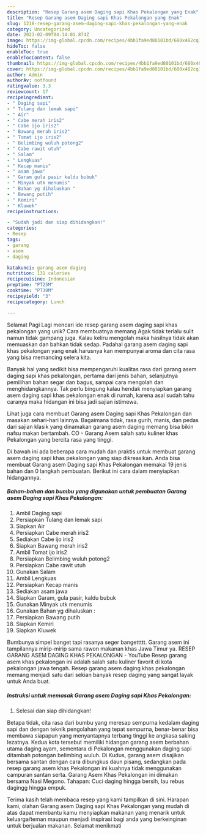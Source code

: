 ```yaml
---
description: "Resep Garang asem Daging sapi Khas Pekalongan yang Enak"
title: "Resep Garang asem Daging sapi Khas Pekalongan yang Enak"
slug: 1218-resep-garang-asem-daging-sapi-khas-pekalongan-yang-enak
category: Uncategorized
date: 2023-02-09T04:14:01.874Z
image: https://img-global.cpcdn.com/recipes/4bb1fa9ed80101bd/680x482cq70/garang-asem-daging-sapi-khas-pekalongan-foto-resep-utama.jpg
hideToc: false
enableToc: true
enableTocContent: false
thumbnail: https://img-global.cpcdn.com/recipes/4bb1fa9ed80101bd/680x482cq70/garang-asem-daging-sapi-khas-pekalongan-foto-resep-utama.jpg
cover: https://img-global.cpcdn.com/recipes/4bb1fa9ed80101bd/680x482cq70/garang-asem-daging-sapi-khas-pekalongan-foto-resep-utama.jpg
author: Admin
authorAv: notfound
ratingvalue: 3.3
reviewcount: 17
recipeingredient:
- " Daging sapi"
- " Tulang dan lemak sapi"
- " Air"
- " Cabe merah iris2"
- " Cabe ijo iris2"
- " Bawang merah iris2"
- " Tomat ijo iris2"
- " Belimbing wuluh potong2"
- " Cabe rawit utuh"
- " Salam"
- " Lengkuas"
- " Kecap manis"
- " asam jawa"
- " Garam gula pasir kaldu bubuk"
- " Minyak utk menumis"
- " Bahan yg dihaluskan "
- " Bawang putih"
- " Kemiri"
- " Kluwek"
recipeinstructions:

- "Sudah jadi dan siap dihidangkan!"
categories:
- Resep
tags:
- garang
- asem
- daging

katakunci: garang asem daging 
nutrition: 131 calories
recipecuisine: Indonesian
preptime: "PT25M"
cooktime: "PT30M"
recipeyield: "3"
recipecategory: Lunch

---
```



Selamat Pagi Lagi mencari ide resep garang asem daging sapi khas pekalongan yang unik? Cara membuatnya memang Agak tidak terlalu sulit namun tidak gampang juga. Kalau keliru mengolah maka hasilnya tidak akan memuaskan dan bahkan tidak sedap. Padahal garang asem daging sapi khas pekalongan yang enak harusnya kan mempunyai aroma dan cita rasa yang bisa memancing selera kita.


Banyak hal yang sedikit bisa mempengaruhi kualitas rasa dari garang asem daging sapi khas pekalongan, pertama dari jenis bahan, selanjutnya pemilihan bahan segar dan bagus, sampai cara mengolah dan menghidangkannya. Tak perlu bingung kalau hendak menyiapkan garang asem daging sapi khas pekalongan enak di rumah, karena asal sudah tahu caranya maka hidangan ini bisa jadi sajian istimewa.

Lihat juga cara membuat Garang asem Daging sapi Khas Pekalongan dan masakan sehari-hari lainnya. Bagaimana tidak, rasa gurih, manis, dan pedas dari sajian klasik yang dinamakan garang asem daging memang bisa bikin nafsu makan bertambah. CO - Garang Asem salah satu kuliner khas Pekalongan yang bercita rasa yang tinggi.


Di bawah ini ada beberapa cara mudah dan praktis untuk membuat garang asem daging sapi khas pekalongan yang siap dikreasikan. Anda bisa membuat Garang asem Daging sapi Khas Pekalongan memakai 19 jenis bahan dan 0 langkah pembuatan. Berikut ini cara dalam menyiapkan hidangannya.

<!--inarticleads1-->

##### Bahan-bahan dan bumbu yang digunakan untuk pembuatan Garang asem Daging sapi Khas Pekalongan:

1. Ambil  Daging sapi
1. Persiapkan  Tulang dan lemak sapi
1. Siapkan  Air
1. Persiapkan  Cabe merah iris2
1. Sediakan  Cabe ijo iris2
1. Siapkan  Bawang merah iris2
1. Ambil  Tomat ijo iris2
1. Persiapkan  Belimbing wuluh potong2
1. Persiapkan  Cabe rawit utuh
1. Gunakan  Salam
1. Ambil  Lengkuas
1. Persiapkan  Kecap manis
1. Sediakan  asam jawa
1. Siapkan  Garam, gula pasir, kaldu bubuk
1. Gunakan  Minyak utk menumis
1. Gunakan  Bahan yg dihaluskan :
1. Persiapkan  Bawang putih
1. Siapkan  Kemiri
1. Siapkan  Kluwek


Bumbunya simpel banget tapi rasanya seger bangettttt. Garang asem ini tampilannya mirip-mirip sama rawon makanan khas Jawa Timur ya. RESEP GARANG ASEM DAGING KHAS PEKALONGAN - YouTube Resep garang asem khas pekalongan ini adalah salah satu kuliner favorit di kota pekalongan jawa tengah. Resep garang asem daging khas pekalongan memang menjadi satu dari sekian banyak resep daging yang sangat layak untuk Anda buat. 

<!--inarticleads2-->

##### Instruksi untuk memasak Garang asem Daging sapi Khas Pekalongan:


1. Selesai dan siap dihidangkan!

Betapa tidak, cita rasa dari bumbu yang meresap sempurna kedalam daging sapi dan dengan teknik pengolahan yang tepat sempurna, benar-benar bisa membawa siapapun yang menyantapnya terbang tinggi ke angkasa saking lezatnya. Kedua kota tersebut memiliki hidangan garang asem berbahan utama daging ayam, sementara di Pekalongan menggunakan daging sapi ditambah potongan belimbing wuluh. Di Kudus, garang asem disajikan bersama santan dengan cara dibungkus daun pisang, sedangkan pada resep garang asem khas Pekalongan ini kuahnya tidak menggunakan campuran santan serta. Garang Asem Khas Pekalongan ini dimakan bersama Nasi Megono. Tahapan: Cuci daging hingga bersih, lau rebus dagingg hingga empuk. 

Terima kasih telah membaca resep yang kami tampilkan di sini. Harapan kami, olahan Garang asem Daging sapi Khas Pekalongan yang mudah di atas dapat membantu kamu menyiapkan makanan yang menarik untuk keluarga/teman maupun menjadi inspirasi bagi anda yang berkeinginan untuk berjualan makanan. Selamat menikmati
